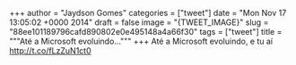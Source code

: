 
+++
author = "Jaydson Gomes"
categories = ["tweet"]
date = "Mon Nov 17 13:05:02 +0000 2014"
draft = false
image = "{TWEET_IMAGE}"
slug = "88ee101189796cafd890802e0e495148a4a66f30"
tags = ["tweet"]
title = """Até a Microsoft evoluindo..."""
+++
Até a Microsoft evoluindo, e tu aí http://t.co/fLzZuN1ct0
